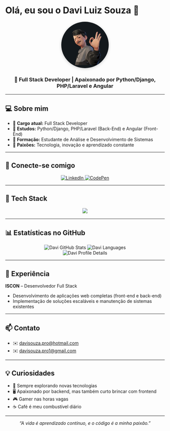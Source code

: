 # Olá, eu sou o Davi Luiz Souza 👋
<div align="center">
  <img src="./avatar_davi.jpeg" 
       alt="Avatar do Davi" 
       width="150" 
       style="border-radius:50%; box-shadow:0 2px 10px rgba(0,0,0,.2);" />
  <h3>🐍 Full Stack Developer | Apaixonado por Python/Django, PHP/Laravel e Angular</h3>
</div>

---

## 💻 Sobre mim
- 🔹 **Cargo atual:** Full Stack Developer  
- 🔹 **Estudos:** Python/Django, PHP/Laravel (Back-End) e Angular (Front-End)  
- 🔹 **Formação:** Estudante de Análise e Desenvolvimento de Sistemas  
- 🔹 **Paixões:** Tecnologia, inovação e aprendizado constante  

---

## 🔗 Conecte-se comigo
<p align="center">
  <a href="https://www.linkedin.com/in/davisouza99">
    <img src="https://img.shields.io/badge/LinkedIn-0077B5?style=for-the-badge&logo=linkedin&logoColor=white" alt="LinkedIn">
  </a>
  <a href="http://codepen.io/Davidbill_">
    <img src="https://img.shields.io/badge/Codepen-000000?style=for-the-badge&logo=codepen&logoColor=white" alt="CodePen">
  </a>
</p>

---

## 🧰 Tech Stack
<div align="center">
  <img src="https://skillicons.dev/icons?i=python,django,php,laravel,javascript,react,html,css,git,github,mysql,postgresql,vscode" />
</div>

---

## 📊 Estatísticas no GitHub
<div align="center">
  <img src="https://github-readme-stats.vercel.app/api?username=davimj99&show_icons=true&theme=dark" alt="Davi GitHub Stats" />
  <img src="https://github-readme-stats.vercel.app/api/top-langs/?username=davimj99&hide_progress=true&theme=dark" alt="Davi Languages" />
</div>

<div align="center">
  <img src="https://github-profile-summary-cards.vercel.app/api/cards/profile-details?username=davimj99&theme=github_dark" alt="Davi Profile Details" />
</div>

---

## 🏢 Experiência
**ISCON** – Desenvolvedor Full Stack  

- Desenvolvimento de aplicações web completas (front-end e back-end)  
- Implementação de soluções escaláveis e manutenção de sistemas existentes  

---

## 📫 Contato
- ✉️ [davisouza.pro@hotmail.com](mailto:davisouza.pro@hotmail.com)  
- ✉️ [davisouza.pro1@gmail.com](mailto:davisouza.pro1@gmail.com)  

---

## 💡 Curiosidades
- 🚀 Sempre explorando novas tecnologias  
- 🖥️ Apaixonado por backend, mas também curto brincar com frontend  
- 🎮 Gamer nas horas vagas  
- ☕ Café é meu combustível diário  

---

<div align="center">
  <em>“A vida é aprendizado contínuo, e o código é a minha paixão.”</em>
</div>
